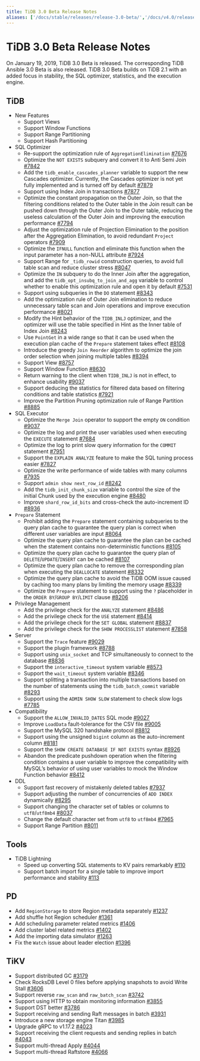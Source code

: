```yaml
---
title: TiDB 3.0 Beta Release Notes
aliases: ['/docs/stable/releases/release-3.0-beta/','/docs/v4.0/releases/release-3.0-beta/','/docs/stable/releases/3.0beta/']
---
```


# TiDB 3.0 Beta Release Notes

On January 19, 2019, TiDB 3.0 Beta is released. The corresponding TiDB Ansible 3.0 Beta is also released. TiDB 3.0 Beta builds on TiDB 2.1 with an added focus in stability, the SQL optimizer, statistics, and the execution engine.

## TiDB

+ New Features
    - Support Views
    - Support Window Functions
    - Support Range Partitioning
    - Support Hash Partitioning
+ SQL Optimizer
    - Re-support the optimization rule of `AggregationElimination` [#7676](https://github.com/pingcap/tidb/pull/7676)
    - Optimize the `NOT EXISTS` subquery and convert it to Anti Semi Join [#7842](https://github.com/pingcap/tidb/pull/7842)
    - Add the `tidb_enable_cascades_planner` variable to support the new Cascades optimizer. Currently, the Cascades optimizer is not yet fully implemented and is turned off by default [#7879](https://github.com/pingcap/tidb/pull/7879)
    - Support using Index Join in transactions [#7877](https://github.com/pingcap/tidb/pull/7877)
    - Optimize the constant propagation on the Outer Join, so that the filtering conditions related to the Outer table in the Join result can be pushed down through the Outer Join to the Outer table, reducing the useless calculation of the Outer Join and improving the execution performance [#7794](https://github.com/pingcap/tidb/pull/7794)
    - Adjust the optimization rule of Projection Elimination to the position after the Aggregation Elimination, to avoid redundant `Project` operators [#7909](https://github.com/pingcap/tidb/pull/7909)
    - Optimize the `IFNULL` function and eliminate this function when the input parameter has a non-NULL attribute [#7924](https://github.com/pingcap/tidb/pull/7924)
    - Support Range for `_tidb_rowid` construction queries, to avoid full table scan and reduce cluster stress [#8047](https://github.com/pingcap/tidb/pull/8047)
    - Optimize the `IN` subquery to do the Inner Join after the aggregation, and add the `tidb_opt_insubq_to_join_and_agg` variable to control whether to enable this optimization rule and open it by default [#7531](https://github.com/pingcap/tidb/pull/7531)
    - Support using subqueries in the `DO` statement [#8343](https://github.com/pingcap/tidb/pull/8343)
    - Add the optimization rule of Outer Join elimination to reduce unnecessary table scan and Join operations and improve execution performance [#8021](https://github.com/pingcap/tidb/pull/8021)
    - Modify the Hint behavior of the `TIDB_INLJ` optimizer, and the optimizer will use the table specified in Hint as the Inner table of Index Join [#8243](https://github.com/pingcap/tidb/pull/8243)
    - Use `PointGet` in a wide range so that it can be used when the execution plan cache of the `Prepare` statement takes effect [#8108](https://github.com/pingcap/tidb/pull/8108)
    - Introduce the greedy `Join Reorder` algorithm to optimize the join order selection when joining multiple tables [#8394](https://github.com/pingcap/tidb/pull/8394)
    - Support View [#8757](https://github.com/pingcap/tidb/pull/8757)
    - Support Window Function [#8630](https://github.com/pingcap/tidb/pull/8630)
    - Return warning to the client when `TIDB_INLJ` is not in effect, to enhance usability [#9037](https://github.com/pingcap/tidb/pull/9037)
    - Support deducing the statistics for filtered data based on filtering conditions and table statistics [#7921](https://github.com/pingcap/tidb/pull/7921)
    - Improve the Partition Pruning optimization rule of Range Partition [#8885](https://github.com/pingcap/tidb/pull/8885)
+ SQL Executor
    - Optimize the `Merge Join` operator to support the empty `ON` condition [#9037](https://github.com/pingcap/tidb/pull/9037)
    - Optimize the log and print the user variables used when executing the `EXECUTE` statement [#7684](https://github.com/pingcap/tidb/pull/7684)
    - Optimize the log to print slow query information for the `COMMIT` statement [#7951](https://github.com/pingcap/tidb/pull/7951)
    - Support the `EXPLAIN ANALYZE` feature to make the SQL tuning process easier [#7827](https://github.com/pingcap/tidb/pull/7827)
    - Optimize the write performance of wide tables with many columns [#7935](https://github.com/pingcap/tidb/pull/7935)
    - Support `admin show next_row_id` [#8242](https://github.com/pingcap/tidb/pull/8242)
    - Add the `tidb_init_chunk_size` variable to control the size of the initial Chunk used by the execution engine [#8480](https://github.com/pingcap/tidb/pull/8480)
    - Improve `shard_row_id_bits` and cross-check the auto-increment ID [#8936](https://github.com/pingcap/tidb/pull/8936)
+ `Prepare` Statement
    - Prohibit adding the `Prepare` statement containing subqueries to the query plan cache to guarantee the query plan is correct when different user variables are input [#8064](https://github.com/pingcap/tidb/pull/8064)
    - Optimize the query plan cache to guarantee the plan can be cached when the statement contains non-deterministic functions [#8105](https://github.com/pingcap/tidb/pull/8105)
    - Optimize the query plan cache to guarantee the query plan of `DELETE`/`UPDATE`/`INSERT` can be cached [#8107](https://github.com/pingcap/tidb/pull/8107)
    - Optimize the query plan cache to remove the corresponding plan when executing the `DEALLOCATE` statement [#8332](https://github.com/pingcap/tidb/pull/8332)
    - Optimize the query plan cache to avoid the TiDB OOM issue caused by caching too many plans by limiting the memory usage [#8339](https://github.com/pingcap/tidb/pull/8339)
    - Optimize the `Prepare` statement to support using the `?` placeholder in the `ORDER BY`/`GROUP BY`/`LIMIT` clause [#8206](https://github.com/pingcap/tidb/pull/8206)
+ Privilege Management
    - Add the privilege check for the `ANALYZE` statement [#8486](https://github.com/pingcap/tidb/pull/8486)
    - Add the privilege check for the `USE` statement [#8414](https://github.com/pingcap/tidb/pull/8418)
    - Add the privilege check for the `SET GLOBAL` statement [#8837](https://github.com/pingcap/tidb/pull/8837)
    - Add the privilege check for the `SHOW PROCESSLIST` statement [#7858](https://github.com/pingcap/tidb/pull/7858)
+ Server
    - Support the `Trace` feature [#9029](https://github.com/pingcap/tidb/pull/9029)
    - Support the plugin framework [#8788](https://github.com/pingcap/tidb/pull/8788)
    - Support using `unix_socket` and TCP simultaneously to connect to the database [#8836](https://github.com/pingcap/tidb/pull/8836)
    - Support the `interactive_timeout` system variable [#8573](https://github.com/pingcap/tidb/pull/8573)
    - Support the `wait_timeout` system variable [#8346](https://github.com/pingcap/tidb/pull/8346)
    - Support splitting a transaction into multiple transactions based on the number of statements using the `tidb_batch_commit` variable [#8293](https://github.com/pingcap/tidb/pull/8293)
    - Support using the `ADMIN SHOW SLOW` statement to check slow logs [#7785](https://github.com/pingcap/tidb/pull/7785)
+ Compatibility
    - Support the `ALLOW_INVALID_DATES` SQL mode [#9027](https://github.com/pingcap/tidb/pull/9027)
    - Improve `LoadData` fault-tolerance for the CSV file [#9005](https://github.com/pingcap/tidb/pull/9005)
    - Support the MySQL 320 handshake protocol [#8812](https://github.com/pingcap/tidb/pull/8812)
    - Support using the unsigned `bigint` column as the auto-increment column [#8181](https://github.com/pingcap/tidb/pull/8181)
    - Support the `SHOW CREATE DATABASE IF NOT EXISTS` syntax [#8926](https://github.com/pingcap/tidb/pull/8926)
    - Abandon the predicate pushdown operation when the filtering condition contains a user variable to improve the compatibility with MySQL’s behavior of using user variables to mock the Window Function behavior [#8412](https://github.com/pingcap/tidb/pull/8412)
+ DDL
    - Support fast recovery of mistakenly deleted tables [#7937](https://github.com/pingcap/tidb/pull/7937)
    - Support adjusting the number of concurrencies of `ADD INDEX` dynamically [#8295](https://github.com/pingcap/tidb/pull/8295)
    - Support changing the character set of tables or columns to `utf8`/`utf8mb4` [#8037](https://github.com/pingcap/tidb/pull/8037)
    - Change the default character set from `utf8` to `utf8mb4` [#7965](https://github.com/pingcap/tidb/pull/7965)
    - Support Range Partition [#8011](https://github.com/pingcap/tidb/pull/8011)

## Tools

+ TiDB Lightning
    - Speed up converting SQL statements to KV pairs remarkably [#110](https://github.com/pingcap/tidb-lightning/pull/110)
    - Support batch import for a single table to improve import performance and stability [#113](https://github.com/pingcap/tidb-lightning/pull/113)

## PD

- Add `RegionStorage` to store Region metadata separately [#1237](https://github.com/pingcap/pd/pull/1237)
- Add shuffle hot Region scheduler [#1361](https://github.com/pingcap/pd/pull/1361)
- Add scheduling parameter related metrics [#1406](https://github.com/pingcap/pd/pull/1406)
- Add cluster label related metrics [#1402](https://github.com/pingcap/pd/pull/1402)
- Add the importing data simulator [#1263](https://github.com/pingcap/pd/pull/1263)
- Fix the `Watch` issue about leader election [#1396](https://github.com/pingcap/pd/pull/1396)

## TiKV

- Support distributed GC [#3179](https://github.com/tikv/tikv/pull/3179)
- Check RocksDB Level 0 files before applying snapshots to avoid Write Stall [#3606](https://github.com/tikv/tikv/pull/3606)
- Support reverse `raw_scan` and `raw_batch_scan` [#3742](https://github.com/tikv/tikv/pull/3724)
- Support using HTTP to obtain monitoring information [#3855](https://github.com/tikv/tikv/pull/3855)
- Support DST better [#3786](https://github.com/tikv/tikv/pull/3786)
- Support receiving and sending Raft messages in batch [#3931](https://github.com/tikv/tikv/pull/3913)
- Introduce a new storage engine Titan [#3985](https://github.com/tikv/tikv/pull/3985)
- Upgrade gRPC to v1.17.2 [#4023](https://github.com/tikv/tikv/pull/4023)
- Support receiving the client requests and sending replies in batch [#4043](https://github.com/tikv/tikv/pull/4043)
- Support multi-thread Apply [#4044](https://github.com/tikv/tikv/pull/4044)
- Support multi-thread Raftstore [#4066](https://github.com/tikv/tikv/pull/4066)
